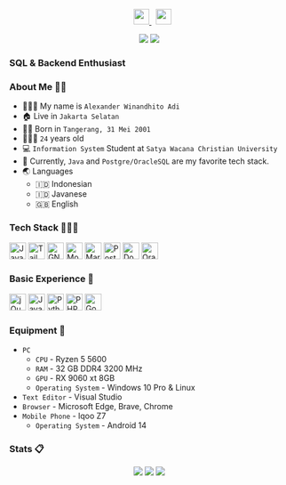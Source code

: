 <p align=center>
  </a>&nbsp;
  </a>&nbsp;
    <a href="https://twitter.com/alewsxx">
    <img height="28" src="https://upload.wikimedia.org/wikipedia/commons/5/53/X_logo_2023_original.svg">
  </a>&nbsp;
  <a href="https://instagram.com/alewsxx"><img height="28" src="https://upload.wikimedia.org/wikipedia/commons/e/e7/Instagram_logo_2016.svg"></a>&nbsp;
  <!-- <a href="https://pddikti.kemdikbud.go.id/data_mahasiswa/QjM3QzgxNUEtNDBGRi00MTRBLThFMjAtOEQxNDk4M0FCRDdG"><img height="28" src="https://i.postimg.cc/YSB2c3DG/1619598282440.png"></a> -->
</p>
<p align="center">
  <img src="https://visitor-badge.laobi.icu/badge?page_id=alewsxx.alewsxx" />
  <a href="https://github.com/yopzman"><img src="https://img.shields.io/github/followers/tfkhdyt?label=yopzman&style=social"/></a>
</p>

### SQL & Backend Enthusiast

### About Me 👨🏻

- 👨🏻‍💼 My name is `Alexander Winandhito Adi`
- 🏠 Live in `Jakarta Selatan`
- 👶🏻 Born in `Tangerang, 31 Mei 2001`
- 🧍🏻‍♂️ `24` years old
- 💻 `Information System` Student at `Satya Wacana Christian University`
- 🌟 Currently, `Java` and `Postgre/OracleSQL` are my favorite tech stack.
- 🌏 Languages
  - 🇮🇩 Indonesian
  - 🇮🇩 Javanese
  - 🇬🇧 English

### Tech Stack 👨🏻‍💻

<span>
  <img src="https://upload.wikimedia.org/wikipedia/commons/9/99/Unofficial_JavaScript_logo_2.svg" height="30" title="JavaScript" />
  <img src="https://upload.wikimedia.org/wikipedia/commons/d/d5/Tailwind_CSS_Logo.svg" height="30" title="Tailwind CSS" />
  <img src="https://cdn.freebiesupply.com/logos/large/2x/linux-tux-1-logo-png-transparent.png" height="30" title="GNU/Linux" />
  <img src="images/icons/mongo.svg" height="30" title="MongoDB" />
  <img src="https://www.silicon.de/wp-content/uploads/2014/12/MariaDB-reflex-blue-seal-blue-lettering-below-600px.png" height="30" title="MariaDB" />
  <img src="https://www.vectorlogo.zone/logos/postgresql/postgresql-icon.svg" height="30" title="PostgreSQL" />
  <img src="https://www.svgrepo.com/show/353659/docker-icon.svg" height="30" title="Docker" />
  <img src="https://w7.pngwing.com/pngs/916/783/png-transparent-oracle-corporation-logo-computer-software-marketing-oracle-vm-server-for-sparc-glass-teapot.png" height="30" title="Oracle" />
</span>

### Basic Experience 📖

<span>
  <img src="images/icons/jquery.svg" height="30" title="jQuery" />
  <img src="https://raw.githubusercontent.com/tfkhdyt/web-portfolio/main/public/icons/java.svg" height="30" title="Java" />
  <img src="https://upload.wikimedia.org/wikipedia/commons/c/c3/Python-logo-notext.svg" height="30" title="Python" />
  <img src="https://upload.wikimedia.org/wikipedia/commons/2/27/PHP-logo.svg" height="30" title="PHP" />
  <img src="https://www.logo.wine/a/logo/Laravel/Laravel-Logo.wine.svg" height="30" title="Go" />
</span>

### Equipment 🧰

- `PC` 
  - `CPU` - Ryzen 5 5600
  - `RAM` - 32 GB DDR4 3200 MHz
  - `GPU` - RX 9060 xt 8GB
  - `Operating System` - Windows 10 Pro & Linux
- `Text Editor` - Visual Studio 
- `Browser` - Microsoft Edge, Brave, Chrome
- `Mobile Phone` - Iqoo Z7
  - `Operating System` - Android 14

### Stats 📋

<p align="center">
  <img src="https://github-readme-stats-git-masterrstaa-rickstaa.vercel.app/api?username=alewsxx&show_icons=true&include_all_commits=true&count_private=true&theme=tokyonight" />
  <img src="https://github-readme-streak-stats.herokuapp.com/?user=alewsxx&count_private=true&theme=tokyonight" />
  <img src="https://github-readme-stats-git-masterrstaa-rickstaa.vercel.app/api/top-langs/?username=alewsxx&langs_count=10&theme=tokyonight&layout=compact&hide=css,scss,less,html,hack" />
</p>
